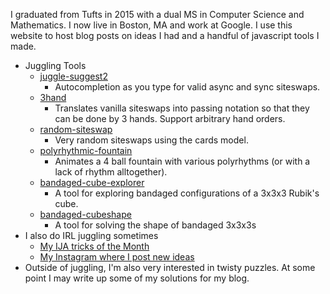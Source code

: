 I graduated from Tufts in 2015 with a dual MS in Computer Science and
Mathematics. I now live in Boston, MA and work at Google. I use this website to
host blog posts on ideas I had and a handful of javascript tools I made.

 - Juggling Tools
   - [juggle-suggest2](https://joshmermelstein.com/juggle-suggest2/)
      - Autocompletion as you type for valid async and sync siteswaps.
   - [3hand](https://joshmermelstein.com/3hand/)
     -  Translates vanilla siteswaps
       into passing notation so that they can be done by 3 hands. Support
       arbitrary hand orders.
   - [random-siteswap](http://joshmermelstein.com/random-siteswap/)
     - Very random siteswaps using the cards model.
   - [polyrhythmic-fountain](https://joshmermelstein.com/polyrhythmic-fountain/)
     - Animates a 4 ball fountain with various polyrhythms (or with a lack of
       rhythm alltogether).
   - [bandaged-cube-explorer](https://joshmermelstein.com/bandaged-cube-explorer)
     - A tool for exploring bandaged configurations of a 3x3x3 Rubik's cube.
   - [bandaged-cubeshape](https://joshmermelstein.com/bandaged-cubeshape)
     - A tool for solving the shape of bandaged 3x3x3s
 - I also do IRL juggling sometimes
   - [My IJA tricks of the Month](https://www.juggle.org/ija-tricks-of-the-month-by-josh-mermelstein-from-usa-juggling-balls/)
   - [My Instagram where I post new ideas](https://www.instagram.com/joshmermel/)
 - Outside of juggling, I'm also very interested in twisty puzzles. At some
   point I may write up some of my solutions for my blog.
